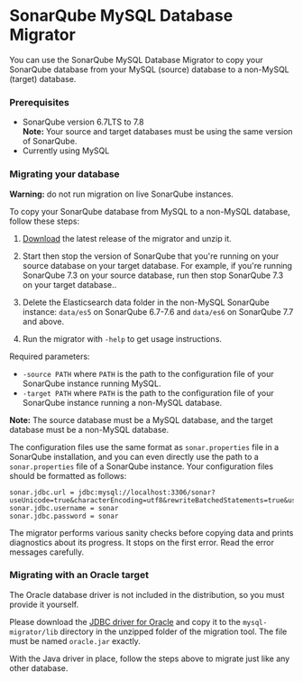 SonarQube MySQL Database Migrator
=================================

You can use the SonarQube MySQL Database Migrator to copy your SonarQube database from your MySQL (source) database to a non-MySQL (target) database.

### Prerequisites

- SonarQube version 6.7LTS to 7.8  
   **Note:** Your source and target databases must be using the same version of SonarQube.
- Currently using MySQL

### Migrating your database

**Warning:** do not run migration on live SonarQube instances.

To copy your SonarQube database from MySQL to a non-MySQL database, follow these steps: 

1. [Download][download-zip] the latest release of the migrator and unzip it. 

2. Start then stop the version of SonarQube that you're running on your source database on your target database. For example, if you're running SonarQube 7.3 on your source database, run then stop SonarQube 7.3 on your target database..

3. Delete the Elasticsearch data folder in the non-MySQL SonarQube instance: `data/es5` on SonarQube 6.7-7.6 and `data/es6` on SonarQube 7.7 and above.

4. Run the migrator with `-help` to get usage instructions.

Required parameters:

- `-source PATH` where `PATH` is the path to the configuration file of your SonarQube instance running MySQL.
- `-target PATH` where `PATH` is the path to the configuration file of your SonarQube instance running a non-MySQL database.

**Note:** The source database must be a MySQL database, and the target database must be a non-MySQL database.

The configuration files use the same format as `sonar.properties` file in a SonarQube installation, and you can even directly use the path to a `sonar.properties` file of a SonarQube instance. Your configuration files should be formatted as follows:

    sonar.jdbc.url = jdbc:mysql://localhost:3306/sonar? useUnicode=true&characterEncoding=utf8&rewriteBatchedStatements=true&useConfigs=maxPerformance&useSSL=false
    sonar.jdbc.username = sonar
    sonar.jdbc.password = sonar

The migrator performs various sanity checks before copying data and prints diagnostics about its progress. It stops on the first error. Read the error messages carefully.

### Migrating with an Oracle target

The Oracle database driver is not included in the distribution, so you must provide it yourself.

Please download the [JDBC driver for Oracle][oracle-driver] and copy it to the `mysql-migrator/lib`
directory in the unzipped folder of the migration tool. The file must be named `oracle.jar` exactly.

With the Java driver in place, follow the steps above to migrate just like any other database.

[oracle-driver]: https://www.oracle.com/technetwork/database/features/jdbc/jdbc-ucp-122-3110062.html
[download-zip]: https://binaries.sonarsource.com/Distribution/mysql-migrator/mysql-migrator-1.1.0.119.zip
